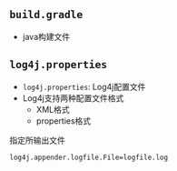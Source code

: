 ## `build.gradle`
- java构建文件

## `log4j.properties`
- `log4j.properties`: Log4j配置文件
- Log4j支持两种配置文件格式
    - XML格式
    - properties格式

指定所输出文件
```
log4j.appender.logfile.File=logfile.log
```
